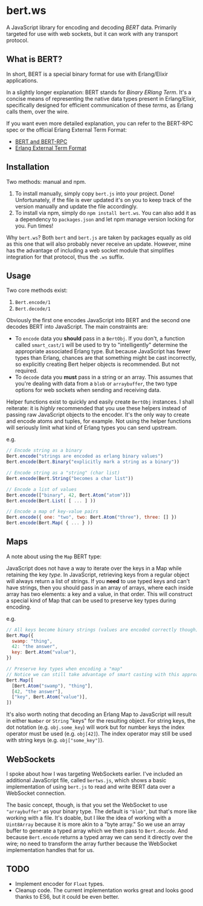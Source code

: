 # bert.ws

A JavaScript library for encoding and decoding _BERT_ data. Primarily targeted for use with web sockets, but it can work with any transport protocol.

## What is BERT?

In short, BERT is a special binary format for use with Erlang/Elixir applications.

In a slightly longer explanation: BERT stands for _Binary ERlang Term_. It's a concise means of representing the native data types present in Erlang/Elixir, specifically designed for efficient communication of these _terms_, as Erlang calls them, over the wire.

If you want even more detailed explanation, you can refer to the BERT-RPC spec or the official Erlang External Term Format:

- [BERT and BERT-RPC](http://bert-rpc.org/)
- [Erlang External Term Format](http://erlang.org/doc/apps/erts/erl_ext_dist.html)

## Installation

Two methods: manual and npm.

1. To install manually, simply copy `bert.js` into your project. Done! Unfortunately, if the file is ever updated it's on you to keep track of the version manually and update the file accordingly.
2. To install via npm, simply do `npm install bert.ws`. You can also add it as a dependency to `packages.json` and let npm manage version locking for you. Fun times!

Why `bert.ws`? Both `bert` and `bert.js` are taken by packages equally as old as this one that will also probably never receive an update. However, mine has the advantage of including a web socket module that simplifies integration for that protocol, thus the `.ws` suffix.

## Usage

Two core methods exist:

1. `Bert.encode/1`
2. `Bert.decode/1`

Obviously the first one encodes JavaScript into BERT and the second one decodes BERT into JavaScript. The main constraints are:

- To `encode` data you **should** pass in a `BertObj`. If you don't, a function called `smart_cast/1` will be used to try to "intelligently" determine the appropriate associated Erlang type. But because JavaScript has fewer types than Erlang, chances are that something might be cast incorrectly, so explicitly creating Bert helper objects is recommended. But not required.
- To `decode` data you **must** pass in a string or an array. This assumes that you're dealing with data from a `blob` or `arraybuffer`, the two type options for web sockets when sending and receiving data.

Helper functions exist to quickly and easily create `BertObj` instances. I shall reiterate: it is _highly_ recommended that you use these helpers instead of passing raw JavaScript objects to the encoder. It's the only way to create and encode atoms and tuples, for example. Not using the helper functions will seriously limit what kind of Erlang types you can send upstream.

e.g.

```javascript
// Encode string as a binary
Bert.encode("strings are encoded as erlang binary values")
Bert.encode(Bert.Binary("explicitly mark a string as a binary"))

// Encode string as a "string" (char list)
Bert.encode(Bert.String("becomes a char list"))

// Encode a list of values
Bert.encode(["binary", 42, Bert.Atom("atom")])
Bert.encode(Bert.List( [ ... ] ))

// Encode a map of key-value pairs
Bert.encode({ one: "two", two: Bert.Atom("three"), three: [] })
Bert.encode(Bert.Map( { ... } ))
```

## Maps

A note about using the `Map` BERT type:

JavaScript does not have a way to iterate over the keys in a Map while retaining the key _type_. In JavaScript, retrieving keys from a regular object will always return a list of strings. If you **need** to use typed keys and can't have strings, then you should pass in an array of arrays, where each inside array has two elements: a key and a value, in that order. This will construct a special kind of Map that can be used to preserve key types during encoding.

e.g.

```javascript
// All keys become binary strings (values are encoded correctly though)
Bert.Map({
  swamp: "thing",
  42: "the answer",
  key: Bert.Atom("value"),
})

// Preserve key types when encoding a "map"
// Notice we can still take advantage of smart casting with this approach
Bert.Map([
  [Bert.Atom("swamp"), "thing"],
  [42, "the answer"],
  ["key", Bert.Atom("value")],
])
```

It's also worth noting that decoding an Erlang Map to JavaScript will result in either `Number` or `String` "keys" for the resulting object. For string keys, the dot notation (e.g. `obj.some_key`) will work but for number keys the index operator must be used (e.g. `obj[42]`). The index operator may still be used with string keys (e.g. `obj["some_key"]`).

## WebSockets

I spoke about how I was targeting WebSockets earlier. I've included an additional JavaScript file, called `bertws.js`, which shows a basic implementation of using `bert.js` to read and write BERT data over a WebSocket connection.

The basic concept, though, is that you set the WebSocket to use `"arraybuffer"` as your binary type. The default is `"blob"`, but that's more like working with a file. It's doable, but I like the idea of working with a `Uint8Array` because it is more akin to a "byte array." So we use an array buffer to generate a typed array which we then pass to `Bert.decode`. And because `Bert.encode` returns a typed array we can send it directly over the wire; no need to transform the array further because the WebSocket implementation handles that for us.

## TODO

- Implement encoder for `Float` types.
- Cleanup code. The current implementation works great and looks good thanks to ES6, but it could be even better.
